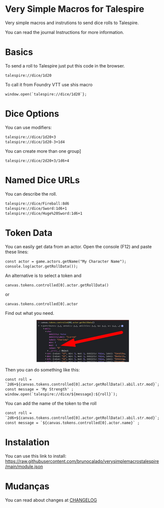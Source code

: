 # Very Simple Macros for Talespire
Very simple macros and instrutions to send dice rolls to Talespire.

You can read the journal Instructions for more information.

# Basics
To send a roll to Talespire just put this code in the browser.
```
talespire://dice/1d20
```
To call it from Foundry VTT use shis macro
```
window.open(`talespire://dice/1d20`};
```

# Dice Options
You can use modifiers:
```
talespire://dice/1d20+3
talespire://dice/1d20-3+1d4
```
You can create more than one group]
```
talespire://dice/2d20+3/1d6+4
```

# Named Dice URLs
You can describe the roll.
```
talespire://dice/Fireball:8d6
talespire://dice/Sword:1d6+1
talespire://dice/Huge%20Sword:1d6+1
```


# Token Data
You can easily get data from an actor. 
Open the console (F12) and paste these lines:
```
const actor = game.actors.getName("My Character Name");
console.log(actor.getRollData());
```
An alternative is to select a token and
```
canvas.tokens.controlled[0].actor.getRollData()
```
or
```
canvas.tokens.controlled[0].actor
```
Find out what you need. 
<p align="center">
  <img width="300" src="images/guide/get-token-data.jpg">
</p>

Then you can do something like this:
```
const roll = `2d6+${canvas.tokens.controlled[0].actor.getRollData().abil.str.mod}`;
const message = 'My Strength' ; 
window.open(`talespire://dice/${message}:${roll}`);
```

You can add the name of the token to the roll
```
const roll = `2d6+${canvas.tokens.controlled[0].actor.getRollData().abil.str.mod}`;
const message = `${canvas.tokens.controlled[0].actor.name}` ; 
```

# Instalation
You can use this link to install: https://raw.githubusercontent.com/brunocalado/verysimplemacrostalespire/main/module.json

# Mudanças
You can read about changes at [CHANGELOG](CHANGELOG.md)

